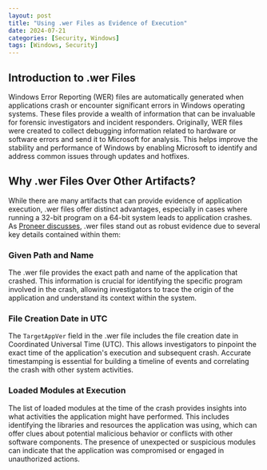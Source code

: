 ```yaml
---
layout: post
title: "Using .wer Files as Evidence of Execution"
date: 2024-07-21
categories: [Security, Windows]
tags: [Windows, Security]
---
```


## Introduction to .wer Files

Windows Error Reporting (WER) files are automatically generated when applications crash or encounter significant errors in Windows operating systems. These files provide a wealth of information that can be invaluable for forensic investigators and incident responders. Originally, WER files were created to collect debugging information related to hardware or software errors and send it to Microsoft for analysis. This helps improve the stability and performance of Windows by enabling Microsoft to identify and address common issues through updates and hotfixes.

## Why .wer Files Over Other Artifacts?

While there are many artifacts that can provide evidence of application execution, .wer files offer distinct advantages, especially in cases where running a 32-bit program on a 64-bit system leads to application crashes. As [Proneer discusses](http://forensic-proof.com/archives/4358?ckattempt=3), .wer files stand out as robust evidence due to several key details contained within them:

### Given Path and Name

The .wer file provides the exact path and name of the application that crashed. This information is crucial for identifying the specific program involved in the crash, allowing investigators to trace the origin of the application and understand its context within the system.

### File Creation Date in UTC

The `TargetAppVer` field in the .wer file includes the file creation date in Coordinated Universal Time (UTC). This allows investigators to pinpoint the exact time of the application's execution and subsequent crash. Accurate timestamping is essential for building a timeline of events and correlating the crash with other system activities.

### Loaded Modules at Execution

The list of loaded modules at the time of the crash provides insights into what activities the application might have performed. This includes identifying the libraries and resources the application was using, which can offer clues about potential malicious behavior or conflicts with other software components. The presence of unexpected or suspicious modules can indicate that the application was compromised or engaged in unauthorized actions.


